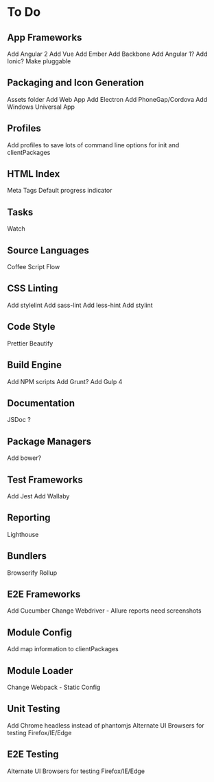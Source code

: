 # To Do

## App Frameworks
Add Angular 2
Add Vue
Add Ember
Add Backbone
Add Angular 1?
Add Ionic?
Make pluggable

## Packaging and Icon Generation
Assets folder
Add Web App
Add Electron
Add PhoneGap/Cordova
Add Windows Universal App

## Profiles
Add profiles to save lots of command line options for init and clientPackages

## HTML Index
Meta Tags
Default progress indicator

## Tasks
Watch

## Source Languages
Coffee Script
Flow

## CSS Linting
Add stylelint
Add sass-lint
Add less-hint
Add stylint

## Code Style
Prettier
Beautify

## Build Engine
Add NPM scripts
Add Grunt?
Add Gulp 4

## Documentation
JSDoc ?

## Package Managers
Add bower?

## Test Frameworks
Add Jest
Add Wallaby

## Reporting
Lighthouse

## Bundlers
Browserify
Rollup

## E2E Frameworks
Add Cucumber
Change Webdriver - Allure reports need screenshots

## Module Config
Add map information to clientPackages

## Module Loader
Change Webpack - Static Config

## Unit Testing
Add Chrome headless instead of phantomjs
Alternate UI Browsers for testing Firefox/IE/Edge

## E2E Testing
Alternate UI Browsers for testing Firefox/IE/Edge

